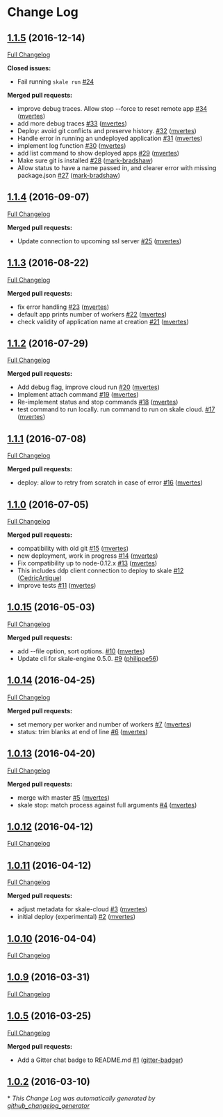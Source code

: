 # Change Log

## [1.1.5](https://github.com/skale-me/skale-cli/tree/1.1.5) (2016-12-14)
[Full Changelog](https://github.com/skale-me/skale-cli/compare/1.1.4...1.1.5)

**Closed issues:**

- Fail running `skale run` [\#24](https://github.com/skale-me/skale-cli/issues/24)

**Merged pull requests:**

- improve debug traces. Allow stop --force to reset remote app [\#34](https://github.com/skale-me/skale-cli/pull/34) ([mvertes](https://github.com/mvertes))
- add more debug traces [\#33](https://github.com/skale-me/skale-cli/pull/33) ([mvertes](https://github.com/mvertes))
- Deploy: avoid git conflicts and preserve history. [\#32](https://github.com/skale-me/skale-cli/pull/32) ([mvertes](https://github.com/mvertes))
- Handle error in running an undeployed application [\#31](https://github.com/skale-me/skale-cli/pull/31) ([mvertes](https://github.com/mvertes))
- implement log function [\#30](https://github.com/skale-me/skale-cli/pull/30) ([mvertes](https://github.com/mvertes))
- add list command to show deployed apps [\#29](https://github.com/skale-me/skale-cli/pull/29) ([mvertes](https://github.com/mvertes))
- Make sure git is installed [\#28](https://github.com/skale-me/skale-cli/pull/28) ([mark-bradshaw](https://github.com/mark-bradshaw))
- Allow status to have a name passed in, and clearer error with missing package.json [\#27](https://github.com/skale-me/skale-cli/pull/27) ([mark-bradshaw](https://github.com/mark-bradshaw))

## [1.1.4](https://github.com/skale-me/skale-cli/tree/1.1.4) (2016-09-07)
[Full Changelog](https://github.com/skale-me/skale-cli/compare/1.1.3...1.1.4)

**Merged pull requests:**

- Update connection to upcoming ssl server [\#25](https://github.com/skale-me/skale-cli/pull/25) ([mvertes](https://github.com/mvertes))

## [1.1.3](https://github.com/skale-me/skale-cli/tree/1.1.3) (2016-08-22)
[Full Changelog](https://github.com/skale-me/skale-cli/compare/1.1.2...1.1.3)

**Merged pull requests:**

- fix error handling [\#23](https://github.com/skale-me/skale-cli/pull/23) ([mvertes](https://github.com/mvertes))
- default app prints number of workers [\#22](https://github.com/skale-me/skale-cli/pull/22) ([mvertes](https://github.com/mvertes))
- check validity of application name at creation [\#21](https://github.com/skale-me/skale-cli/pull/21) ([mvertes](https://github.com/mvertes))

## [1.1.2](https://github.com/skale-me/skale-cli/tree/1.1.2) (2016-07-29)
[Full Changelog](https://github.com/skale-me/skale-cli/compare/1.1.1...1.1.2)

**Merged pull requests:**

- Add debug flag, improve cloud run [\#20](https://github.com/skale-me/skale-cli/pull/20) ([mvertes](https://github.com/mvertes))
- Implement attach command [\#19](https://github.com/skale-me/skale-cli/pull/19) ([mvertes](https://github.com/mvertes))
- Re-implement status and stop commands [\#18](https://github.com/skale-me/skale-cli/pull/18) ([mvertes](https://github.com/mvertes))
- test command to run locally. run command to run on skale cloud. [\#17](https://github.com/skale-me/skale-cli/pull/17) ([mvertes](https://github.com/mvertes))

## [1.1.1](https://github.com/skale-me/skale-cli/tree/1.1.1) (2016-07-08)
[Full Changelog](https://github.com/skale-me/skale-cli/compare/1.1.0...1.1.1)

**Merged pull requests:**

- deploy: allow to retry from scratch in case of error [\#16](https://github.com/skale-me/skale-cli/pull/16) ([mvertes](https://github.com/mvertes))

## [1.1.0](https://github.com/skale-me/skale-cli/tree/1.1.0) (2016-07-05)
[Full Changelog](https://github.com/skale-me/skale-cli/compare/1.0.15...1.1.0)

**Merged pull requests:**

- compatibility with old git [\#15](https://github.com/skale-me/skale-cli/pull/15) ([mvertes](https://github.com/mvertes))
- new deployment, work in progress [\#14](https://github.com/skale-me/skale-cli/pull/14) ([mvertes](https://github.com/mvertes))
- Fix compatibility up to node-0.12.x [\#13](https://github.com/skale-me/skale-cli/pull/13) ([mvertes](https://github.com/mvertes))
- This includes ddp client connection to deploy to skale [\#12](https://github.com/skale-me/skale-cli/pull/12) ([CedricArtigue](https://github.com/CedricArtigue))
- improve tests [\#11](https://github.com/skale-me/skale-cli/pull/11) ([mvertes](https://github.com/mvertes))

## [1.0.15](https://github.com/skale-me/skale-cli/tree/1.0.15) (2016-05-03)
[Full Changelog](https://github.com/skale-me/skale-cli/compare/1.0.14...1.0.15)

**Merged pull requests:**

- add --file option, sort options. [\#10](https://github.com/skale-me/skale-cli/pull/10) ([mvertes](https://github.com/mvertes))
- Update cli for skale-engine 0.5.0. [\#9](https://github.com/skale-me/skale-cli/pull/9) ([philippe56](https://github.com/philippe56))

## [1.0.14](https://github.com/skale-me/skale-cli/tree/1.0.14) (2016-04-25)
[Full Changelog](https://github.com/skale-me/skale-cli/compare/1.0.13...1.0.14)

**Merged pull requests:**

- set memory per worker and number of workers [\#7](https://github.com/skale-me/skale-cli/pull/7) ([mvertes](https://github.com/mvertes))
- status: trim blanks at end of line [\#6](https://github.com/skale-me/skale-cli/pull/6) ([mvertes](https://github.com/mvertes))

## [1.0.13](https://github.com/skale-me/skale-cli/tree/1.0.13) (2016-04-20)
[Full Changelog](https://github.com/skale-me/skale-cli/compare/1.0.12...1.0.13)

**Merged pull requests:**

- merge with master [\#5](https://github.com/skale-me/skale-cli/pull/5) ([mvertes](https://github.com/mvertes))
- skale stop: match process against full arguments [\#4](https://github.com/skale-me/skale-cli/pull/4) ([mvertes](https://github.com/mvertes))

## [1.0.12](https://github.com/skale-me/skale-cli/tree/1.0.12) (2016-04-12)
[Full Changelog](https://github.com/skale-me/skale-cli/compare/1.0.11...1.0.12)

## [1.0.11](https://github.com/skale-me/skale-cli/tree/1.0.11) (2016-04-12)
[Full Changelog](https://github.com/skale-me/skale-cli/compare/1.0.10...1.0.11)

**Merged pull requests:**

- adjust metadata for skale-cloud [\#3](https://github.com/skale-me/skale-cli/pull/3) ([mvertes](https://github.com/mvertes))
- initial deploy \(experimental\) [\#2](https://github.com/skale-me/skale-cli/pull/2) ([mvertes](https://github.com/mvertes))

## [1.0.10](https://github.com/skale-me/skale-cli/tree/1.0.10) (2016-04-04)
[Full Changelog](https://github.com/skale-me/skale-cli/compare/1.0.9...1.0.10)

## [1.0.9](https://github.com/skale-me/skale-cli/tree/1.0.9) (2016-03-31)
[Full Changelog](https://github.com/skale-me/skale-cli/compare/1.0.5...1.0.9)

## [1.0.5](https://github.com/skale-me/skale-cli/tree/1.0.5) (2016-03-25)
[Full Changelog](https://github.com/skale-me/skale-cli/compare/1.0.2...1.0.5)

**Merged pull requests:**

- Add a Gitter chat badge to README.md [\#1](https://github.com/skale-me/skale-cli/pull/1) ([gitter-badger](https://github.com/gitter-badger))

## [1.0.2](https://github.com/skale-me/skale-cli/tree/1.0.2) (2016-03-10)


\* *This Change Log was automatically generated by [github_changelog_generator](https://github.com/skywinder/Github-Changelog-Generator)*